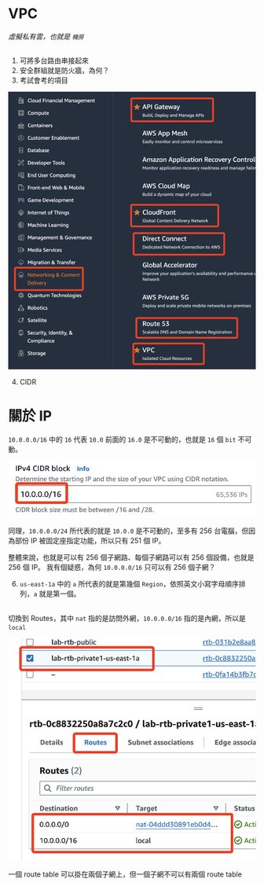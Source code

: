 # VPC

_虛擬私有雲，也就是 `機房`_

##

1. 可將多台路由串接起來
2. 安全群組就是防火牆，為何？
3. 考試會考的項目

![](images/img_41.png)

4. CIDR

# 關於 IP

`10.0.0.0/16` 中的 `16` 代表 `10.0` 前面的 `16.0` 是不可動的，也就是 `16` 個 `bit` 不可動。

![](images/img_42.png)

同理，`10.0.0.0/24` 所代表的就是 `10.0.0` 是不可動的，至多有 256 台電腦，但因為部份 IP 被固定座指定功能，所以只有 251 個 IP。

整體來說，也就是可以有 256 個子網路、每個子網路可以有 256 個設備，也就是 256 個 IP。
我有個疑惑，為何 `10.0.0.0/16` 只可以有 256 個子網？

6. `us-east-1a` 中的 `a` 所代表的就是第幾個 `Region`，依照英文小寫字母順序排列，`a` 就是第一個。

##

切換到 Routes，其中 `nat` 指的是訪問外網，`10.0.0.0/16` 指的是內網，所以是 `local`

![](images/img_43.png)

一個 route table 可以掛在兩個子網上，但一個子網不可以有兩個 route table